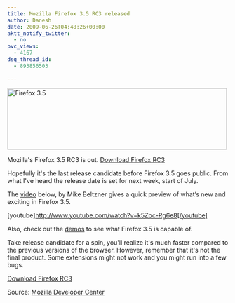 ```yaml
---
title: Mozilla Firefox 3.5 RC3 released
author: Danesh
date: 2009-06-26T04:48:26+00:00
aktt_notify_twitter:
  - no
pvc_views:
  - 4167
dsq_thread_id:
  - 893856503

---
```

[<img loading="lazy" class="alignnone size-full wp-image-1562" title="Firefox 3.5" src="/wp-content/uploads/2009/06/firefoxWordMarkHorizontal.png" alt="Firefox 3.5" width="500" height="140" />][1]

Mozilla's Firefox 3.5 RC3 is out. [Download Firefox RC3][2]

Hopefully it's the last release candidate before Firefox 3.5 goes public. From what I've heard the release date is set for next week, start of July.

The [video][3] below, by Mike Beltzner gives a quick preview of what’s new and exciting in Firefox 3.5.

[youtube]http://www.youtube.com/watch?v=k5Zbc-Rg6e8[/youtube]

Also, check out the [demos][4] to see what Firefox 3.5 is capable of.

Take release candidate for a spin, you'll realize it's much faster compared to the previous versions of the browser. However, remember that it's not the final product. Some extensions might not work and you might run into a few bugs.

[Download Firefox RC3][2]

Source: [Mozilla Developer Center][5]

 [1]: /wp-content/uploads/2009/06/firefoxWordMarkHorizontal.png
 [2]: http://www.mozilla.com/en-US/firefox/all-rc.html
 [3]: http://www.mozilla.com/en-US/firefox/video/firefox-3.5.html
 [4]: https://wiki.mozilla.org/Firefox3.5/Demos
 [5]: https://developer.mozilla.org/devnews/index.php/2009/06/24/updated-firefox-3-5-release-candidate-available-for-download/